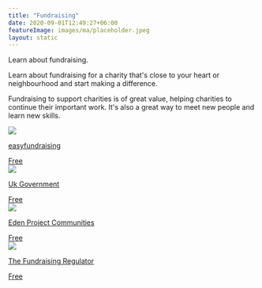 ```yaml
---
title: "Fundraising"
date: 2020-09-01T12:49:27+06:00
featureImage: images/ma/placeholder.jpeg
layout: static
---
```


Learn about fundraising.

Learn about fundraising for a charity that's close to your heart or neighbourhood and start making a difference.

Fundraising to support charities is of great value, helping charities to continue their important work. It's also a great way to meet new people and learn new skills.

<a class="ma-link" href="https://www.easyfundraising.org.uk/fundraising-ideas/"><div class="ma-card ma-card-Community"><div class="ma-icon"><img src ="/images/Icon-check - community - opacity.svg"/></div><div class="ma-name"><p>easyfundraising</p></div><div class="ma-paid-text"><span>Free</span></div></div></a><a class="ma-link" href="https://www.gov.uk/guidance/fundraising-legally-and-responsibly"><div class="ma-card ma-card-Community"><div class="ma-icon"><img src ="/images/Icon-check - community - opacity.svg"/></div><div class="ma-name"><p>Uk Government</p></div><div class="ma-paid-text"><span>Free</span></div></div></a><a class="ma-link" href="https://www.edenprojectcommunities.com/ideas/seven-ways-to-fundraise-for-your-community"><div class="ma-card ma-card-Community"><div class="ma-icon"><img src ="/images/Icon-check - community - opacity.svg"/></div><div class="ma-name"><p>Eden Project Communities</p></div><div class="ma-paid-text"><span>Free</span></div></div></a><a class="ma-link" href="https://www.fundraisingregulator.org.uk/guidance/topics/community-fundraising-and-events"><div class="ma-card ma-card-Community"><div class="ma-icon"><img src ="/images/Icon-check - community - opacity.svg"/></div><div class="ma-name"><p>The Fundraising Regulator</p></div><div class="ma-paid-text"><span>Free</span></div></div></a>  

<br/><br/>






